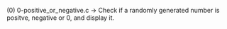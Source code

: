 (0) 0-positive_or_negative.c -> Check if a randomly generated number is positve, negative or 0, and display it.



